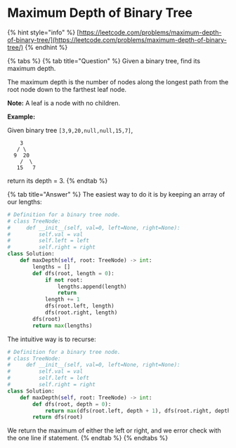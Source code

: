 # Maximum Depth of Binary Tree

{% hint style="info" %}
[https://leetcode.com/problems/maximum-depth-of-binary-tree/](https://leetcode.com/problems/maximum-depth-of-binary-tree/)
{% endhint %}

{% tabs %}
{% tab title="Question" %}
Given a binary tree, find its maximum depth.

The maximum depth is the number of nodes along the longest path from the root node down to the farthest leaf node.

**Note:** A leaf is a node with no children.

**Example:**

Given binary tree `[3,9,20,null,null,15,7]`,

```text
    3
   / \
  9  20
    /  \
   15   7
```

return its depth = 3.
{% endtab %}

{% tab title="Answer" %}
The easiest way to do it is by keeping an array of our lengths:

```python
# Definition for a binary tree node.
# class TreeNode:
#     def __init__(self, val=0, left=None, right=None):
#         self.val = val
#         self.left = left
#         self.right = right
class Solution:
    def maxDepth(self, root: TreeNode) -> int:
        lengths = []
        def dfs(root, length = 0):
            if not root:
                lengths.append(length)
                return 
            length += 1
            dfs(root.left, length)
            dfs(root.right, length)
        dfs(root)
        return max(lengths)
```

The intuitive way is to recurse:

```python
# Definition for a binary tree node.
# class TreeNode:
#     def __init__(self, val=0, left=None, right=None):
#         self.val = val
#         self.left = left
#         self.right = right
class Solution:
    def maxDepth(self, root: TreeNode) -> int:
        def dfs(root, depth = 0):
            return max(dfs(root.left, depth + 1), dfs(root.right, depth + 1)) if root  else depth
        return dfs(root)
```

We return the maximum of either the left or right, and we error check with the one line if statement.
{% endtab %}
{% endtabs %}

